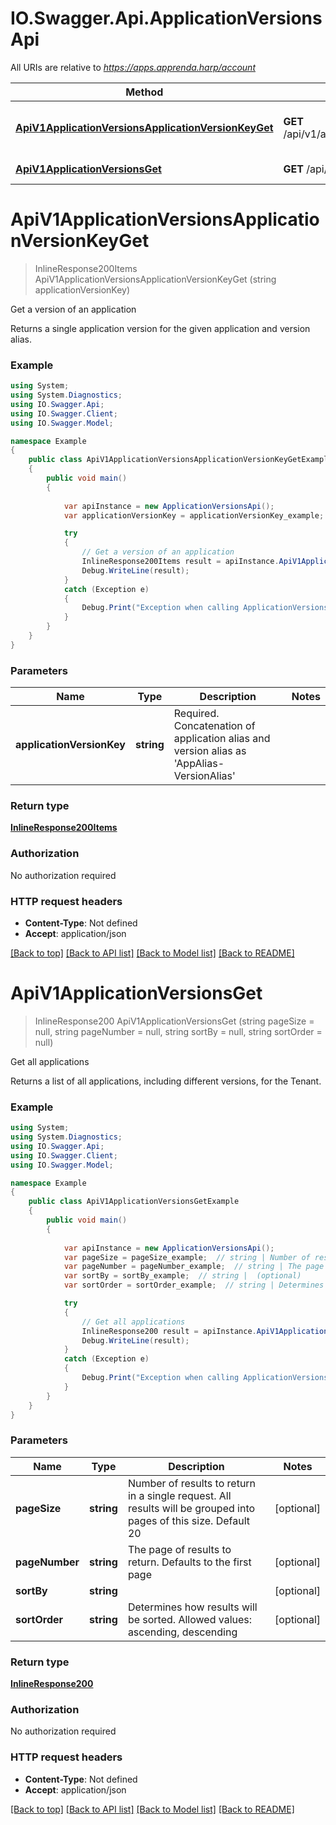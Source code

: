 # IO.Swagger.Api.ApplicationVersionsApi

All URIs are relative to *https://apps.apprenda.harp/account*

Method | HTTP request | Description
------------- | ------------- | -------------
[**ApiV1ApplicationVersionsApplicationVersionKeyGet**](ApplicationVersionsApi.md#apiv1applicationversionsapplicationversionkeyget) | **GET** /api/v1/applicationVersions/{applicationVersionKey} | Get a version of an application
[**ApiV1ApplicationVersionsGet**](ApplicationVersionsApi.md#apiv1applicationversionsget) | **GET** /api/v1/applicationVersions | Get all applications


<a name="apiv1applicationversionsapplicationversionkeyget"></a>
# **ApiV1ApplicationVersionsApplicationVersionKeyGet**
> InlineResponse200Items ApiV1ApplicationVersionsApplicationVersionKeyGet (string applicationVersionKey)

Get a version of an application

Returns a single application version for the given application and version alias.

### Example
```csharp
using System;
using System.Diagnostics;
using IO.Swagger.Api;
using IO.Swagger.Client;
using IO.Swagger.Model;

namespace Example
{
    public class ApiV1ApplicationVersionsApplicationVersionKeyGetExample
    {
        public void main()
        {
            
            var apiInstance = new ApplicationVersionsApi();
            var applicationVersionKey = applicationVersionKey_example;  // string | Required. Concatenation of application alias and version alias as 'AppAlias-VersionAlias'

            try
            {
                // Get a version of an application
                InlineResponse200Items result = apiInstance.ApiV1ApplicationVersionsApplicationVersionKeyGet(applicationVersionKey);
                Debug.WriteLine(result);
            }
            catch (Exception e)
            {
                Debug.Print("Exception when calling ApplicationVersionsApi.ApiV1ApplicationVersionsApplicationVersionKeyGet: " + e.Message );
            }
        }
    }
}
```

### Parameters

Name | Type | Description  | Notes
------------- | ------------- | ------------- | -------------
 **applicationVersionKey** | **string**| Required. Concatenation of application alias and version alias as &#39;AppAlias-VersionAlias&#39; | 

### Return type

[**InlineResponse200Items**](InlineResponse200Items.md)

### Authorization

No authorization required

### HTTP request headers

 - **Content-Type**: Not defined
 - **Accept**: application/json

[[Back to top]](#) [[Back to API list]](../README.md#documentation-for-api-endpoints) [[Back to Model list]](../README.md#documentation-for-models) [[Back to README]](../README.md)

<a name="apiv1applicationversionsget"></a>
# **ApiV1ApplicationVersionsGet**
> InlineResponse200 ApiV1ApplicationVersionsGet (string pageSize = null, string pageNumber = null, string sortBy = null, string sortOrder = null)

Get all applications

Returns a list of all applications, including different versions, for the Tenant.

### Example
```csharp
using System;
using System.Diagnostics;
using IO.Swagger.Api;
using IO.Swagger.Client;
using IO.Swagger.Model;

namespace Example
{
    public class ApiV1ApplicationVersionsGetExample
    {
        public void main()
        {
            
            var apiInstance = new ApplicationVersionsApi();
            var pageSize = pageSize_example;  // string | Number of results to return in a single request. All results will be grouped into pages of this size. Default 20 (optional) 
            var pageNumber = pageNumber_example;  // string | The page of results to return. Defaults to the first page (optional) 
            var sortBy = sortBy_example;  // string |  (optional) 
            var sortOrder = sortOrder_example;  // string | Determines how results will be sorted. Allowed values: ascending, descending (optional) 

            try
            {
                // Get all applications
                InlineResponse200 result = apiInstance.ApiV1ApplicationVersionsGet(pageSize, pageNumber, sortBy, sortOrder);
                Debug.WriteLine(result);
            }
            catch (Exception e)
            {
                Debug.Print("Exception when calling ApplicationVersionsApi.ApiV1ApplicationVersionsGet: " + e.Message );
            }
        }
    }
}
```

### Parameters

Name | Type | Description  | Notes
------------- | ------------- | ------------- | -------------
 **pageSize** | **string**| Number of results to return in a single request. All results will be grouped into pages of this size. Default 20 | [optional] 
 **pageNumber** | **string**| The page of results to return. Defaults to the first page | [optional] 
 **sortBy** | **string**|  | [optional] 
 **sortOrder** | **string**| Determines how results will be sorted. Allowed values: ascending, descending | [optional] 

### Return type

[**InlineResponse200**](InlineResponse200.md)

### Authorization

No authorization required

### HTTP request headers

 - **Content-Type**: Not defined
 - **Accept**: application/json

[[Back to top]](#) [[Back to API list]](../README.md#documentation-for-api-endpoints) [[Back to Model list]](../README.md#documentation-for-models) [[Back to README]](../README.md)

